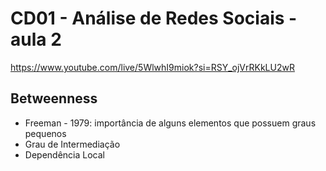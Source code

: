# CD01 - Análise de Redes Sociais - aula 2

https://www.youtube.com/live/5WlwhI9miok?si=RSY_ojVrRKkLU2wR

## Betweenness
- Freeman - 1979: importância de alguns elementos que possuem graus pequenos
- Grau de Intermediação
- Dependência Local

